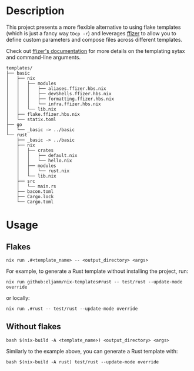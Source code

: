# Description

This project presents a more flexible alternative to using flake templates (which is just a fancy way to`cp -r`) and leverages [ffizer](https://github.com/ffizer/ffizer) to allow you to define custom parameters and compose files across different templates.

Check out [ffizer's documentation](https://ffizer.github.io/ffizer/book/overview.html) for more details on the templating sytax and command-line arguments.

<!-- `$ tree -L 4 --noreport --dirsfirst templates/` as shellSession -->

```shellSession
templates/
├── basic
│   ├── nix
│   │   ├── modules
│   │   │   ├── aliases.ffizer.hbs.nix
│   │   │   ├── devShells.ffizer.hbs.nix
│   │   │   ├── formatting.ffizer.hbs.nix
│   │   │   └── infra.ffizer.hbs.nix
│   │   └── lib.nix
│   ├── flake.ffizer.hbs.nix
│   └── statix.toml
├── go
│   └── _basic -> ../basic
└── rust
    ├── _basic -> ../basic
    ├── nix
    │   ├── crates
    │   │   ├── default.nix
    │   │   └── hello.nix
    │   ├── modules
    │   │   └── rust.nix
    │   └── lib.nix
    ├── src
    │   └── main.rs
    ├── bacon.toml
    ├── Cargo.lock
    └── Cargo.toml
```

# Usage

## Flakes

```shellSession
nix run .#<template_name> -- <output_directory> <args>
```

For example, to generate a Rust template without installing the project, run:

```shellSession
nix run github:eljamm/nix-templates#rust -- test/rust --update-mode override
```

or locally:

```shellSession
nix run .#rust -- test/rust --update-mode override
```

## Without flakes

```shellSession
bash $(nix-build -A <template_name>) <output_directory> <args>
```

Similarly to the example above, you can generate a Rust template with:

```shellSession
bash $(nix-build -A rust) test/rust --update-mode override
```
